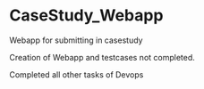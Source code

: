 # CaseStudy_Webapp
Webapp for submitting in casestudy

Creation of Webapp and testcases not completed.

Completed all other tasks of Devops
